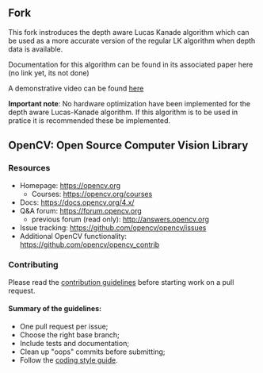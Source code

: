## Fork
This fork instroduces the depth aware Lucas Kanade algorithm which can be used as a more accurate version of the regular LK algorithm when depth data is available.

Documentation for this algorithm can be found in its associated paper here (no link yet, its not done)

A demonstrative video can be found [here](https://youtu.be/6jGBeI2OWnw?si=SpVBJumBO1WtfrI3)

**Important note**: No hardware optimization have been implemented for the depth aware Lucas-Kanade algorithm. If this algorithm is to be used in pratice it is recommended these be implemented. 

## OpenCV: Open Source Computer Vision Library

### Resources

* Homepage: <https://opencv.org>
  * Courses: <https://opencv.org/courses>
* Docs: <https://docs.opencv.org/4.x/>
* Q&A forum: <https://forum.opencv.org>
  * previous forum (read only): <http://answers.opencv.org>
* Issue tracking: <https://github.com/opencv/opencv/issues>
* Additional OpenCV functionality: <https://github.com/opencv/opencv_contrib> 


### Contributing

Please read the [contribution guidelines](https://github.com/opencv/opencv/wiki/How_to_contribute) before starting work on a pull request.

#### Summary of the guidelines:

* One pull request per issue;
* Choose the right base branch;
* Include tests and documentation;
* Clean up "oops" commits before submitting;
* Follow the [coding style guide](https://github.com/opencv/opencv/wiki/Coding_Style_Guide).

